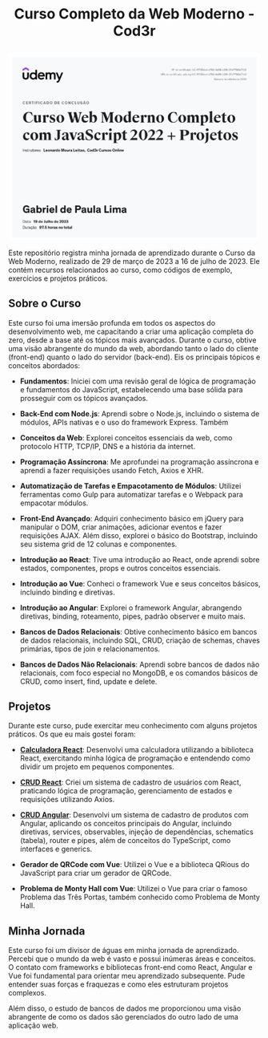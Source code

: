 # <p align="center">Curso Completo da Web Moderno - Cod3r</p>

<p align="center">
    <img src="https://github.com/GabrielLima5/curso-web-moderno/raw/main/Certificado/certificate.jpg">
</p>

Este repositório registra minha jornada de aprendizado durante o Curso da Web Moderno, realizado de 29 de março de 2023 a 16 de julho de 2023. Ele contém recursos relacionados ao curso, como códigos de exemplo, exercícios e projetos práticos.

## Sobre o Curso
Este curso foi uma imersão profunda em todos os aspectos do desenvolvimento web, me capacitando a criar uma aplicação completa do zero, desde a base até os tópicos mais avançados. Durante o curso, obtive uma visão abrangente do mundo da web, abordando tanto o lado do cliente (front-end) quanto o lado do servidor (back-end). Eis os principais tópicos e conceitos abordados:

* **Fundamentos**: Iniciei com uma revisão geral de lógica de programação e fundamentos do JavaScript, estabelecendo uma base sólida para prosseguir com os tópicos avançados.

* **Back-End com Node.js**: Aprendi sobre o Node.js, incluindo o sistema de módulos, APIs nativas e o uso do framework Express. Também 

* **Conceitos da Web**: Explorei conceitos essenciais da web, como protocolo HTTP, TCP/IP, DNS e a história da internet.

* **Programação Assíncrona**: Me aprofundei na programação assíncrona e aprendi a fazer requisições usando Fetch, Axios e XHR.

* **Automatização de Tarefas e Empacotamento de Módulos**: Utilizei ferramentas como Gulp para automatizar tarefas e o Webpack para empacotar módulos.

* **Front-End Avançado**: Adquiri conhecimento básico em jQuery para manipular o DOM, criar animações, adicionar eventos e fazer requisições AJAX. Além disso, explorei o básico do Bootstrap, incluindo seu sistema grid de 12 colunas e componentes.

* **Introdução ao React**: Tive uma introdução ao React, onde aprendi sobre estados, componentes, props e outros conceitos essenciais.

* **Introdução ao Vue**: Conheci o framework Vue e seus conceitos básicos, incluindo binding e diretivas.

* **Introdução ao Angular**: Explorei o framework Angular, abrangendo diretivas, binding, roteamento, pipes, padrão observer e muito mais.

* **Bancos de Dados Relacionais**: Obtive conhecimento básico em bancos de dados relacionais, incluindo SQL, CRUD, criação de schemas, chaves primárias, tipos de join e relacionamentos.

* **Bancos de Dados Não Relacionais**: Aprendi sobre bancos de dados não relacionais, com foco especial no MongoDB, e os comandos básicos de CRUD, como insert, find, update e delete.

## Projetos
Durante este curso, pude exercitar meu conhecimento com alguns projetos práticos. Os que eu mais gostei foram:

* **<a href="https://github.com/GabrielLima5/calculadora-react">Calculadora React</a>**: Desenvolvi uma calculadora utilizando a biblioteca React, exercitando minha lógica de programação e entendendo como dividir um projeto em pequenos componentes.

* **<a href="https://github.com/GabrielLima5/crud-react">CRUD React</a>**: Criei um sistema de cadastro de usuários com React, praticando lógica de programação, gerenciamento de estados e requisições utilizando Axios.

* **<a href="https://github.com/GabrielLima5/crud-angular">CRUD Angular</a>**: Desenvolvi um sistema de cadastro de produtos com Angular, aplicando os conceitos principais do Angular, incluindo diretivas, services, observables, injeção de dependências, schematics (tabela), router e pipes, além de conceitos do TypeScript, como interfaces e generics.

* **Gerador de QRCode com Vue**: Utilizei o Vue e a biblioteca QRious do JavaScript para criar um gerador de QRCode.

* **Problema de Monty Hall com Vue**: Utilizei o Vue para criar o famoso Problema das Três Portas, também conhecido como Problema de Monty Hall.

## Minha Jornada
Este curso foi um divisor de águas em minha jornada de aprendizado. Percebi que o mundo da web é vasto e possui inúmeras áreas e conceitos. O contato com frameworks e bibliotecas front-end como React, Angular e Vue foi fundamental para orientar meu aprendizado subsequente. Pude entender suas forças e fraquezas e como eles estruturam projetos complexos.

Além disso, o estudo de bancos de dados me proporcionou uma visão abrangente de como os dados são gerenciados do outro lado de uma aplicação web.
